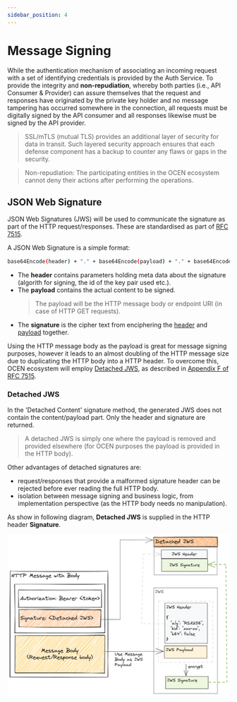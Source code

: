 ```yaml
---
sidebar_position: 4
---
```

# Message Signing

While the authentication mechanism of associating an incoming request with a set of identifying credentials 
is provided by the Auth Service. To provide the integrity and **non-repudiation**, whereby both parties (i.e., API Consumer & Provider) can assure themselves that the request and responses have originated by the private key holder and no message tampering has occurred somewhere in the connection, all requests must be digitally signed by the API consumer and all responses likewise must be signed by the API provider.

> SSL/mTLS (mutual TLS) provides an additional layer of security for data in transit. Such layered security approach ensures that each defense component has a backup to counter any flaws or gaps in the security.

> Non-repudiation: The participating entities in the OCEN ecosystem cannot deny their actions after performing the operations.

## JSON Web Signature

JSON Web Signatures (JWS) will be used to communicate the signature as part of the HTTP request/responses. These are standardised as part of [RFC 7515](https://tools.ietf.org/html/rfc7515).

A JSON Web Signature is a simple format:

```sh
base64Encode(header) + "." + base64Encode(payload) + "." + base64Encode(signature)
```

- The **header** contains parameters holding meta data about the signature (algorith for signing, the id of the key pair used etc.).
- The **payload** contains the actual content to be signed.
  > The payload will be the HTTP message body or endpoint URI (in case of HTTP GET requests).
- The **signature** is the cipher text from enciphering the <u>header</u> and <u>payload</u> together.

Using the HTTP message body as the payload is great for message signing purposes, however it leads to an almost doubling of the HTTP message size due to duplicating the HTTP body into a HTTP header. To overcome this, OCEN ecosystem will employ [Detached JWS](#detached-jws), as described in [Appendix F of RFC 7515](https://tools.ietf.org/html/rfc7515#appendix-F).

### Detached JWS

In the 'Detached Content' signature method, the generated JWS does not contain the content/payload part. Only the header and signature are returned. 

> A detached JWS is simply one where the payload is removed and provided elsewhere (for OCEN purposes the payload is provided in the HTTP body).

Other advantages of detached signatures are:
- request/responses that provide a malformed signature header can be rejected before ever reading the full HTTP body.
- isolation between message signing and business logic, from implementation perspective (as the HTTP body needs no manipulation).

As show in following diagram, **Detached JWS** is supplied in the HTTP header **Signature**.

![Alt text](./_images/detached_jws.png "Detached Json Web Signature")

